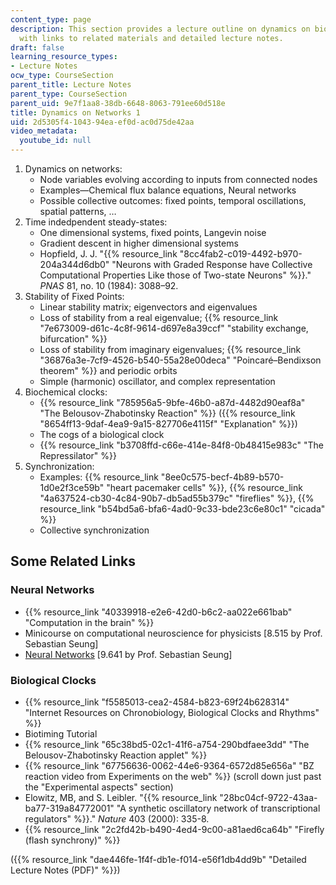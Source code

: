 ```yaml
---
content_type: page
description: This section provides a lecture outline on dynamics on biological networks
  with links to related materials and detailed lecture notes.
draft: false
learning_resource_types:
- Lecture Notes
ocw_type: CourseSection
parent_title: Lecture Notes
parent_type: CourseSection
parent_uid: 9e7f1aa8-38db-6648-8063-791ee60d518e
title: Dynamics on Networks 1
uid: 2d5305f4-1043-94ea-ef0d-ac0d75de42aa
video_metadata:
  youtube_id: null
---
```

1. Dynamics on networks:
    - Node variables evolving according to inputs from connected nodes
    - Examples—Chemical flux balance equations, Neural networks
    - Possible collective outcomes: fixed points, temporal oscillations, spatial patterns, …
2. Time indedpendent steady-states:
    - One dimensional systems, fixed points, Langevin noise
    - Gradient descent in higher dimensional systems
    - Hopfield, J. J. "{{% resource_link "8cc4fab2-c019-4492-b970-204a344d6db0" "Neurons with Graded Response have Collective Computational Properties Like those of Two-state Neurons" %}}." *PNAS* 81, no. 10 (1984): 3088–92.
3. Stability of Fixed Points:
    - Linear stability matrix; eigenvectors and eigenvalues
    - Loss of stability from a real eigenvalue; {{% resource_link "7e673009-d61c-4c8f-9614-d697e8a39ccf" "stability exchange, bifurcation" %}}
    - Loss of stability from imaginary eigenvalues; {{% resource_link "36876a3e-7cf9-4526-b540-55a28e00deca" "Poincaré–Bendixson theorem" %}} and periodic orbits
    - Simple (harmonic) oscillator, and complex representation
4. Biochemical clocks:
    - {{% resource_link "785956a5-9bfe-46b0-a87d-4482d90eaf8a" "The Belousov-Zhabotinsky Reaction" %}} ({{% resource_link "8654ff13-9daf-4ea9-9a15-827706e4115f" "Explanation" %}})
    - The cogs of a biological clock
    - {{% resource_link "b3708ffd-c66e-414e-84f8-0b48415e983c" "The Repressilator" %}}
5. Synchronization:
    - Examples: {{% resource_link "8ee0c575-becf-4b89-b570-1d0e2f3ce59b" "heart pacemaker cells" %}}, {{% resource_link "4a637524-cb30-4c84-90b7-db5ad55b379c" "fireflies" %}}, {{% resource_link "b54bd5a6-bfa6-4ad0-9c33-bde23c6e80c1" "cicada" %}}
    - Collective synchronization

## Some Related Links

### Neural Networks

- {{% resource_link "40339918-e2e6-42d0-b6c2-aa022e661bab" "Computation in the brain" %}}
- Minicourse on computational neuroscience for physicists \[8.515 by Prof. Sebastian Seung\]
- [Neural Networks](/courses/9-641j-introduction-to-neural-networks-spring-2005) \[9.641 by Prof. Sebastian Seung\]

### Biological Clocks

- {{% resource_link "f5585013-cea2-4584-b823-69f24b628314" "Internet Resources on Chronobiology, Biological Clocks and Rhythms" %}}
- Biotiming Tutorial
- {{% resource_link "65c38bd5-02c1-41f6-a754-290bdfaee3dd" "The Belousov-Zhabotinsky Reaction applet" %}}
- {{% resource_link "67756636-0062-44e6-9364-6572d85e656a" "BZ reaction video from Experiments on the web" %}} (scroll down just past the "Experimental aspects" section)
- Elowitz, MB, and S. Leibler. "{{% resource_link "28bc04cf-9722-43aa-ba77-319a84772001" "A synthetic oscillatory network of transcriptional regulators" %}}." *Nature* 403 (2000): 335-8.
- {{% resource_link "2c2fd42b-b490-4ed4-9c00-a81aed6ca64b" "Firefly (flash synchrony)" %}}

({{% resource_link "dae446fe-1f4f-db1e-f014-e56f1db4dd9b" "Detailed Lecture Notes (PDF)" %}})